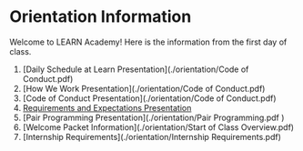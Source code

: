 # Orientation Information

Welcome to LEARN Academy! Here is the information from the first day of class.

1) [Daily Schedule at Learn Presentation](./orientation/Code of Conduct.pdf)
2) [How We Work Presentation](./orientation/Code of Conduct.pdf)
3) [Code of Conduct Presentation](./orientation/Code of Conduct.pdf)
4) [Requirements and Expectations Presentation](./orientation/Expectations.pdf)
5) [Pair Programming Presentation](./orientation/Pair Programming.pdf )
6) [Welcome Packet Information](./orientation/Start of Class Overview.pdf)
7) [Internship Requirements](./orientation/Internship Requirements.pdf)
